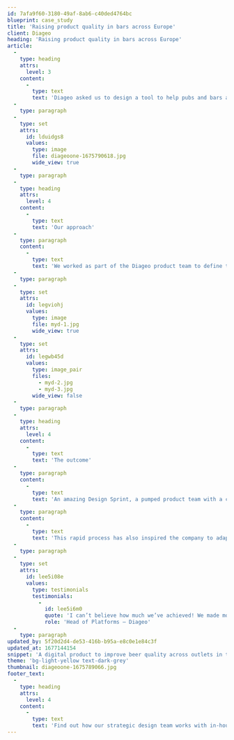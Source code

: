 ```yaml
---
id: 7afa9f60-3180-49af-8ab6-c40ded4764bc
blueprint: case_study
title: 'Raising product quality in bars across Europe'
client: Diageo
heading: 'Raising product quality in bars across Europe'
article:
  -
    type: heading
    attrs:
      level: 3
    content:
      -
        type: text
        text: 'Diageo asked us to design a tool to help pubs and bars across Europe to serve the perfect drink, activate seasonal events and stay on top of the latest consumer trends.'
  -
    type: paragraph
  -
    type: set
    attrs:
      id: lduidgs8
      values:
        type: image
        file: diageoone-1675790618.jpg
        wide_view: true
  -
    type: paragraph
  -
    type: heading
    attrs:
      level: 4
    content:
      -
        type: text
        text: 'Our approach'
  -
    type: paragraph
    content:
      -
        type: text
        text: 'We worked as part of the Diageo product team to define the business opportunity and visited pubs to understand the challenges and pressures facing licensees. We then facilitated a Design Sprint with a team from across the company to design a new self-service application. A fully designed prototype was tested with outlets in Ireland, and refined into an initial product.'
  -
    type: paragraph
  -
    type: set
    attrs:
      id: legviohj
      values:
        type: image
        file: myd-1.jpg
        wide_view: true
  -
    type: set
    attrs:
      id: legwb45d
      values:
        type: image_pair
        files:
          - myd-2.jpg
          - myd-3.jpg
        wide_view: false
  -
    type: paragraph
  -
    type: heading
    attrs:
      level: 4
    content:
      -
        type: text
        text: 'The outcome'
  -
    type: paragraph
    content:
      -
        type: text
        text: 'An amazing Design Sprint, a pumped product team with a clear vision and an application successfully taken to market within 3 months. The product has since grown into the main on-trade channel for Diageo in Europe.'
  -
    type: paragraph
    content:
      -
        type: text
        text: 'This rapid process has also inspired the company to adapt the way it works and implement a new, design-led approach to its ongoing product development.'
  -
    type: paragraph
  -
    type: set
    attrs:
      id: lee5i08e
      values:
        type: testimonials
        testimonials:
          -
            id: lee5i6m0
            quote: 'I can’t believe how much we’ve achieved! We made more progress in the first week than in the last four months!'
            role: 'Head of Platforms – Diageo'
  -
    type: paragraph
updated_by: 5f20d2d4-de53-416b-b95a-e8c0e1e84c3f
updated_at: 1677144154
snippet: 'A digital product to improve beer quality across outlets in the UK and beyond.'
theme: 'bg-light-yellow text-dark-grey'
thumbnail: diageoone-1675789066.jpg
footer_text:
  -
    type: heading
    attrs:
      level: 4
    content:
      -
        type: text
        text: 'Find out how our strategic design team works with in-house development teams to launch game-changing services.'
---
```

